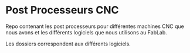 # Post Processeurs CNC

Repo contenant les post processeurs pour différentes machines CNC que nous avons et les différents logiciels que nous utilisons au FabLab.

Les dossiers correspondent aux différents logiciels.